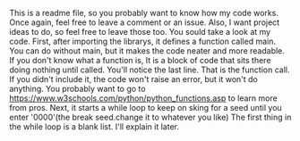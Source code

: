 This is a readme file, so you probably want to know how my code works. Once again, feel free to leave a comment or an issue.
Also, I want project ideas to do, so feel free to leave those too.
You sould take a look at my code. First, after importing the librarys, it defines a function called main. You can do without main, but it makes the code neater and more readable.
If you don't know what a function is, It is a block of code that sits there doing nothing until called. You'll notice the last line. 
That is the function call. If you didn't include it, the code won't raise an error, but it won't do anything. You probably want to go to 
https://www.w3schools.com/python/python_functions.asp to learn more from pros.
Next, it starts a while loop to keep on sking for a seed until you enter '0000'(the break seed.change it to whatever you like)
The first thing in the while loop is a blank list. I'll explain it later.
